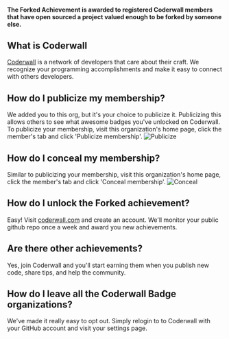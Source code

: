 #### The Forked Achievement is awarded to registered Coderwall members that have open sourced a project valued enough to be forked by someone else.

## What is Coderwall

[Coderwall](https://coderwall.com/gh) is a network of developers that care about their craft. We recognize your programming accomplishments and make it easy to connect with others developers.

## How do I publicize my membership?

We added you to this org, but it's your choice to publicize it. Publicizing this allows others to see what awesome badges you've unlocked on Coderwall. To publicize your membership, visit this organization's home page, click the member's tab and click 'Publicize membership'.
![Publicize](http://f.cl.ly/items/1I1K1h1F301P2C2o2r3B/publicize.jpeg)

## How do I conceal my membership?

Similar to publicizing your membership, visit this organization's home page, click the member's tab and click 'Conceal membership'.
![Conceal](http://f.cl.ly/items/3l0L431t2x073F290f1v/conceal.jpeg)


## How do I unlock the Forked achievement?

Easy! Visit [coderwall.com](https://coderwall.com/gh) and create an account. We'll monitor your public github repo once a week and award you new achievements.

## Are there other achievements?

Yes, join Coderwall and you'll start earning them when you publish new code, share tips, and help the community.

## How do I leave all the Coderwall Badge organizations?

We've made it really easy to opt out. Simply relogin to to Coderwall with your GitHub account and visit your settings page.
